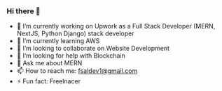 ### Hi there 👋

<!--
**fsaldev/fsaldev** is a ✨ _special_ ✨ repository because its `README.md` (this file) appears on your GitHub profile 

Here are some ideas to get you started:-->

- 🔭 I’m currently working on Upwork as a Full Stack Developer (MERN, NextJS, Python Django) stack developer
- 🌱 I’m currently learning AWS
- 👯 I’m looking to collaborate on Website Development
- 🤔 I’m looking for help with Blockchain
- 💬 Ask me about MERN
- 📫 How to reach me: fsaldev1@gmail.com
- ⚡ Fun fact: Freelnacer
